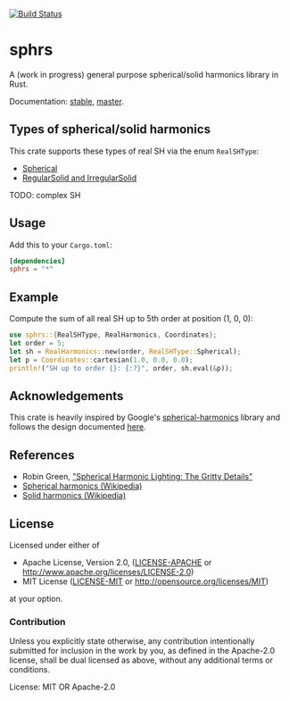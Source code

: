 [![Build Status](https://travis-ci.org/argmin-rs/sphrs.svg?branch=master)](https://travis-ci.org/argmin-rs/sphrs)

# sphrs

A (work in progress) general purpose spherical/solid harmonics library in Rust.

Documentation: [stable](https://doc.rs/sphrs/latest/sphrs),
[master](https://argmin-rs.github.io/sphrs/sphrs/).

## Types of spherical/solid harmonics

This crate supports these types of real SH via the enum `RealSHType`:

* [Spherical](https://en.wikipedia.org/wiki/Spherical_harmonics)
* [RegularSolid and IrregularSolid](https://en.wikipedia.org/wiki/Solid_harmonics)

TODO: complex SH

## Usage

Add this to your `Cargo.toml`:

```toml
[dependencies]
sphrs = "*"
```

## Example

Compute the sum of all real SH up to 5th order at position (1, 0, 0):

```rust
use sphrs::{RealSHType, RealHarmonics, Coordinates};
let order = 5;
let sh = RealHarmonics::new(order, RealSHType::Spherical);
let p = Coordinates::cartesian(1.0, 0.0, 0.0);
println!("SH up to order {}: {:?}", order, sh.eval(&p));
```

## Acknowledgements

This crate is heavily inspired by Google's
[spherical-harmonics](https://github.com/google/spherical-harmonics) library and follows the
design documented
[here](https://pdfs.semanticscholar.org/83d9/28031e78f15d9813061b53d25a4e0274c751.pdf).

## References

* Robin Green, ["Spherical Harmonic Lighting: The Gritty Details"](http://silviojemma.com/public/papers/lighting/spherical-harmonic-lighting.pdf)
* [Spherical harmonics (Wikipedia)](https://en.wikipedia.org/wiki/Spherical_harmonics)
* [Solid harmonics (Wikipedia)](https://en.wikipedia.org/wiki/Spherical_harmonics)

## License

Licensed under either of

  * Apache License, Version 2.0,
    ([LICENSE-APACHE](https://github.com/argmin-rs/argmin/blob/master/LICENSE-APACHE) or
    http://www.apache.org/licenses/LICENSE-2.0)
  * MIT License ([LICENSE-MIT](https://github.com/argmin-rs/argmin/blob/master/LICENSE-MIT) or
    http://opensource.org/licenses/MIT)

at your option.


### Contribution

Unless you explicitly state otherwise, any contribution intentionally submitted for inclusion
in the work by you, as defined in the Apache-2.0 license, shall be dual licensed as above,
without any additional terms or conditions.

License: MIT OR Apache-2.0
